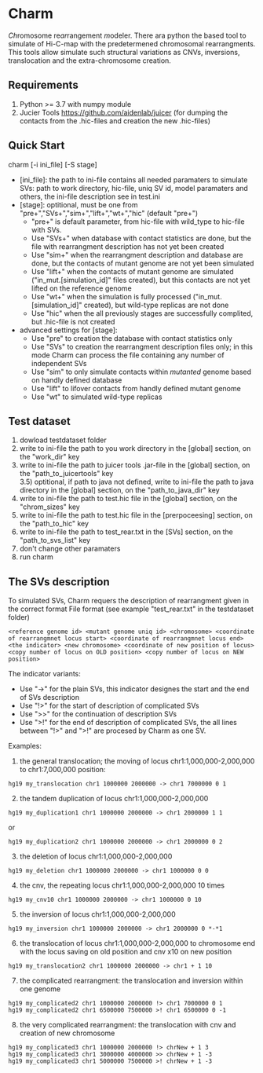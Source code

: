# Charm
*Ch*romosome re*ar*rangement *m*odeler.
There ara python the based tool to simulate of Hi-C-map with the predetermened chromosomal rearrangments. This tools allow simulate such structural variations as CNVs, inversions, translocation and the extra-chromosome creation.

## Requirements
1) Python >= 3.7 with numpy module
2) Jucier Tools https://github.com/aidenlab/juicer (for dumping the contacts from the .hic-files and creation the new .hic-files)

## Quick Start

charm [-i ini_file] [-S stage] 
* [ini_file]: the path to ini-file contains all needed paramaters to simulate SVs: path to work directory, hic-file, uniq SV id, model paramaters and others, the ini-file description see in test.ini
* [stage]: optitional, must be one from "pre+","SVs+","sim+","lift+","wt+","hic" (default "pre+")
  - "pre+" is default parameter, from hic-file with wild_type to hic-file with SVs.
  - Use "SVs+" when database with contact statistics are done, but the file with rearrangment description has not yet been created 
  - Use "sim+" when the rearrangment description and database are done, but the contacts of mutant genome are not yet been simulated
  - Use "lift+" when the contacts of mutant genome are simulated ("in_mut.[simulation_id]" files created), but this contacts are not yet lifted on the reference genome
  - Use "wt+" when the simulation is fully processed ("in_mut.[simulation_id]" created), but wild-type replicas are not done
  - Use "hic" when the all previously stages are successfully complited, but .hic-file is not created
* advanced settings for [stage]:
  - Use "pre" to creation the database with contact statistics only
  - Use "SVs" to creation the rearrangment description files only; in this mode Charm can process the file containing any number of independent SVs 
  - Use "sim" to only simulate contacts within *mutanted* genome based on handly defined database
  - Use "lift" to lifover contacts from handly defined mutant genome
  - Use "wt" to simulated wild-type replicas

## Test dataset
1) dowload testdataset folder
2) write to ini-file the path to you work directory in the [global] section, on the "work_dir" key
3) write to ini-file the path to juicer tools .jar-file in the [global] section, on the "path_to_juicertools" key  
3.5) optitional, if path to java not defined, write to ini-file the path to java directory in the [global] section, on the "path_to_java_dir" key 
4)  write to ini-file the path to test.hic file in the [global] section, on the "chrom_sizes" key 
5) write to ini-file the path to test.hic file in the [prerpoceesing] section, on the "path_to_hic" key
6) write to ini-file the path to test_rear.txt in the [SVs] section, on the "path_to_svs_list" key
7) don't change other paramaters
8) run charm

## The SVs description 
To simulated SVs, Charm requers the description of rearrangment given in the correct format
File format (see example "test_rear.txt" in the testdataset folder)
```
<reference genome id> <mutant genome uniq id> <chromosome> <coordinate of rearrangmnet locus start> <coordinate of rearrangmnet locus end> <the indicator> <new chromosome> <coordinate of new position of locus> <copy number of locus on OLD position> <copy number of locus on NEW position>
```
The indicator variants:
  - Use "->" for the plain SVs, this indicator designes the start and the end of SVs description
  - Use "!>" for the start of description of complicated SVs
  - Use ">>" for the continuation of description SVs
  - Use ">!" for the end of description of complicated SVs, the all lines between "!>" and ">!" are procesed by Charm as one SV.
 
Examples:
  1) the general translocation; the moving of locus chr1:1,000,000-2,000,000 to chr1:7,000,000 position: 
  ```
  hg19 my_translocation chr1 1000000 2000000 -> chr1 7000000 0 1
  ```
  2) the tandem duplication of locus chr1:1,000,000-2,000,000
  ```
  hg19 my_duplication1 chr1 1000000 2000000 -> chr1 2000000 1 1
  ```
  or
  ```
  hg19 my_duplication2 chr1 1000000 2000000 -> chr1 2000000 0 2
  ```
  3) the deletion of locus chr1:1,000,000-2,000,000 
  ```
  hg19 my_deletion chr1 1000000 2000000 -> chr1 1000000 0 0
  ```
  4) the cnv, the repeating locus chr1:1,000,000-2,000,000  10 times
  ```
  hg19 my_cnv10 chr1 1000000 2000000 -> chr1 1000000 0 10
  ```
  5) the inversion of locus chr1:1,000,000-2,000,000 
  ```
  hg19 my_inversion chr1 1000000 2000000 -> chr1 2000000 0 *-*1
  ```
  6) the translocation of locus chr1:1,000,000-2,000,000 to chromosome end with the locus saving on old position and cnv x10 on new position
  ```
  hg19 my_translocation2 chr1 1000000 2000000 -> chr1 + 1 10
  ```
  7) the complicated rearrangment: the translocation and inversion within one genome
  ```
  hg19 my_complicated2 chr1 1000000 2000000 !> chr1 7000000 0 1
  hg19 my_complicated2 chr1 6500000 7500000 >! chr1 6500000 0 -1
  ```
  8) the very complicated rearrangment: the translocation with cnv and creation of new chromosome
  ```
  hg19 my_complicated3 chr1 1000000 2000000 !> chrNew + 1 3
  hg19 my_complicated3 chr1 3000000 4000000 >> chrNew + 1 -3
  hg19 my_complicated3 chr1 5000000 7500000 >! chrNew + 1 -3
  ```
 
